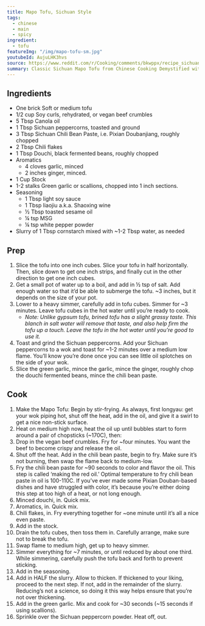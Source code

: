 ```yaml
---
title: Mapo Tofu, Sichuan Style
tags:
  - chinese
  - main
  - spicy
ingredient:
  - tofu
featureImg: "/img/mapo-tofu-sm.jpg"
youtubeId: AujuLHK3hvs
source: https://www.reddit.com/r/Cooking/comments/bkwppx/recipe_sichuan_mapo_tofu_revisited_%E9%BA%BB%E5%A9%86%E8%B1%86%E8%85%90/
summary: Classic Sichuan Mapo Tofu from Chinese Cooking Demystified with vegan modifications.
---
```


## Ingredients

- One brick Soft or medium tofu
- 1/2 cup Soy curls, rehydrated, or vegan beef crumbles
- 5 Tbsp Canola oil
- 1 Tbsp Sichuan peppercorns, toasted and ground
- 3 Tbsp Sichuan Chili Bean Paste, i.e. Pixian Doubanjiang, roughly chopped
- 2 Tbsp Chili flakes
- 1 Tbsp Douchi, black fermented beans, roughly chopped
- Aromatics
  - 4 cloves garlic, minced
  - 2 inches ginger, minced.
- 1 Cup Stock
- 1-2 stalks Green garlic or scallions, chopped into 1 inch sections.
- Seasoning
  - 1 Tbsp light soy sauce
  - 1 Tbsp liaojiu a.k.a. Shaoxing wine
  - ½ Tbsp toasted sesame oil
  - ¼ tsp MSG
  - ¼ tsp white pepper powder
- Slurry of 1 Tbsp cornstarch mixed with ~1-2 Tbsp water, as needed

## Prep

1. Slice the tofu into one inch cubes. Slice your tofu in half horizontally. Then, slice down to get one inch strips, and finally cut in the other direction to get one inch cubes.
2. Get a small pot of water up to a boil, and add in ½ tsp of salt. Add enough water so that it’d be able to submerge the tofu. \~3 inches, but it depends on the size of your pot.
3. Lower to a heavy simmer, carefully add in tofu cubes. Simmer for \~3 minutes. Leave tofu cubes in the hot water until you’re ready to cook.
   - _Note: Unlike gypsum tofu, brined tofu has a slight grassy taste. This blanch in salt water will remove that taste, and also help firm the tofu up a touch. Leave the tofu in the hot water until you’re good to use it._
4. Toast and grind the Sichuan peppercorns. Add your Sichuan peppercorns to a wok and toast for \~1-2 minutes over a medium low flame. You’ll know you’re done once you can see little oil splotches on the side of your wok.
5. Slice the green garlic, mince the garlic, mince the ginger, roughly chop the douchi fermented beans, mince the chili bean paste.

## Cook

1.  Make the Mapo Tofu: Begin by stir-frying. As always, first longyau: get your wok piping hot, shut off the heat, add in the oil, and give it a swirl to get a nice non-stick surface.
2.  Heat on medium high now, heat the oil up until bubbles start to form around a pair of chopsticks (\~170C), then:
3.  Drop in the vegan beef crumbles. Fry for \~four minutes. You want the beef to become crispy and release the oil.
4.  Shut off the heat. Add in the chili bean paste, begin to fry. Make sure it’s not burning, then swap the flame back to medium-low.
5.  Fry the chili bean paste for \~90 seconds to color and flavor the oil. This step is called ‘making the red oil.’ Optimal temperature to fry chili bean paste in oil is 100-110C. If you’ve ever made some Pixian Douban-based dishes and have struggled with color, it’s because you’re either doing this step at too high of a heat, or not long enough.
6.  Minced douchi, in. Quick mix.
7.  Aromatics, in. Quick mix.
8.  Chili flakes, in. Fry everything together for \~one minute until it’s all a nice even paste.
9.  Add in the stock.
10. Drain the tofu cubes, then toss them in. Carefully arrange, make sure not to break the tofu.
11. Swap flame to medium high, get up to heavy simmer.
12. Simmer everything for \~7 minutes, or until reduced by about one third. While simmering, carefully push the tofu back and forth to prevent sticking.
13. Add in the seasoning.
14. Add in HALF the slurry. Allow to thicken. If thickened to your liking, proceed to the next step. If not, add in the remainder of the slurry. Reducing’s not a science, so doing it this way helps ensure that you’re not over thickening.
15. Add in the green garlic. Mix and cook for \~30 seconds (\~15 seconds if using scallions).
16. Sprinkle over the Sichuan peppercorn powder. Heat off, out.
